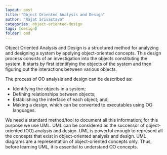 ```yaml
---
layout: post
title: "Object Oriented Analysis and Design"
author: "Rajat Srivastava"
categories: object-oriented-design
tags: [design]
folder: ood
---
```


Object Oriented Analysis and Design is a structured method for analyzing and designing a system by applying object-oriented concepts. This design process consists of an investigation into the objects constituting the system. It starts by first identifying the objects of the system and then figuring out the interactions between various objects.

The process of OO analysis and design can be described as:

- Identifying the objects in a system;
- Defining relationships between objects;
- Establishing the interface of each object; and,
- Making a design, which can be converted to executables using OO languages.

We need a standard method/tool to document all this information; for this purpose we use UML. UML can be considered as the successor of object-oriented (OO) analysis and design. UML is powerful enough to represent all the concepts that exist in object-oriented analysis and design. UML diagrams are a representation of object-oriented concepts only. Thus, before learning UML, it is essential to understand OO concepts.